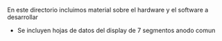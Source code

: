 En este directorio incluimos material sobre el hardware y el software a desarrollar 

* Se incluyen hojas de datos del display de 7 segmentos anodo comun
